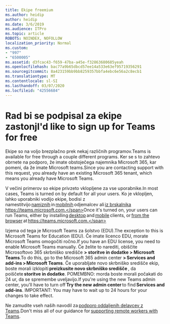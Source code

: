```yaml
---
title: Ekipe freemium
ms.author: heidip
author: heidip
ms.date: 3/6/2019
ms.audience: ITPro
ms.topic: article
ROBOTS: NOINDEX, NOFOLLOW
localization_priority: Normal
ms.custom:
- "997"
- "6500005"
ms.assetid: d3fcac43-f659-47ba-a45e-f32863680685yeah
ms.openlocfilehash: bac77a9b65dbcd57ee14a533e63ef95719356291
ms.sourcegitcommit: 8a423159bb9bb8259357bbfa4ebc6e56a2c8ecb1
ms.translationtype: MT
ms.contentlocale: sl-SI
ms.lasthandoff: 03/07/2020
ms.locfileid: "42556684"
---
```

# <a name="id-like-to-sign-up-for-teams-for-free"></a><span data-ttu-id="de7fb-102">Rad bi se podpisal za ekipe zastonj</span><span class="sxs-lookup"><span data-stu-id="de7fb-102">I'd like to sign up for Teams for free</span></span>

<span data-ttu-id="de7fb-103">Ekipe so na voljo brezplačno prek nekaj različnih programov.</span><span class="sxs-lookup"><span data-stu-id="de7fb-103">Teams is available for free through a couple different programs.</span></span> <span data-ttu-id="de7fb-104">Ker se s to zahtevo obrnete na podporo, že imate obstoječega najemnika Microsoft 365, kar pomeni, da že imate Microsoft teams.</span><span class="sxs-lookup"><span data-stu-id="de7fb-104">Since you are contacting support with this request, you already have an existing Microsoft 365 tenant, which means you already have Microsoft Teams.</span></span>

<span data-ttu-id="de7fb-105">V večini primerov so ekipe privzeto vklopljene za vse uporabnike.</span><span class="sxs-lookup"><span data-stu-id="de7fb-105">In most cases, Teams is turned on by default for all your users.</span></span> <span data-ttu-id="de7fb-106">Ko je vklopljen, lahko uporabniki vodijo ekipe, bodisi z namestitvijo [namiznih](https://office.visualstudio.com/MAX/_workitems/edit/desktop) in [mobilnih](https://office.visualstudio.com/MAX/_workitems/edit/desktop) odjemalcev ali [iz brskalnika](https://docs.microsoft.com/en-us/MicrosoftTeams/get-clients#mobile-clients)  https://teams.microsoft.com.</span><span class="sxs-lookup"><span data-stu-id="de7fb-106">Once it's turned on, your users can run Teams, either by installing [desktop](https://office.visualstudio.com/MAX/_workitems/edit/desktop) and [mobile](https://office.visualstudio.com/MAX/_workitems/edit/desktop) clients, or [from the browser](https://docs.microsoft.com/en-us/MicrosoftTeams/get-clients#mobile-clients) at https://teams.microsoft.com.</span></span>

<span data-ttu-id="de7fb-107">Izjema od tega je Microsoft Teams za šolstvo (EDU).</span><span class="sxs-lookup"><span data-stu-id="de7fb-107">The exception to this is Microsoft Teams for Education (EDU).</span></span> <span data-ttu-id="de7fb-108">Če imate licenco EDU, morate Microsoft Teams omogočiti ročno.</span><span class="sxs-lookup"><span data-stu-id="de7fb-108">If you have an EDU license, you need to enable Microsoft Teams manually.</span></span> <span data-ttu-id="de7fb-109">Če želite to narediti, obiščite Microsoftovo 365 skrbniško središče **> storitve in dodatke > Microsoft Teams**.</span><span class="sxs-lookup"><span data-stu-id="de7fb-109">To do this, go to the Microsoft 365 admin center **> Services and add-ins > Microsoft Teams**.</span></span> <span data-ttu-id="de7fb-110">Če uporabljate novo skrbniško središče ekip, boste morali izklopiti **preizkusite novo skrbniško središče** , da poiščete **storitve in dodatke**. POMEMBNO: morda boste morali počakati do 24 ur, da se spremembe uveljavijo.</span><span class="sxs-lookup"><span data-stu-id="de7fb-110">If you're using the new Teams admin center, you'll have to turn off **Try the new admin center** to find **Services and add-ins**. IMPORTANT: You may have to wait up to 24 hours for your changes to take effect.</span></span>

<span data-ttu-id="de7fb-111">Ne zamudite vseh naših navodil za [podporo oddaljenih delavcev z Teams](https://docs.microsoft.com/en-us/MicrosoftTeams/support-remote-work-with-teams).</span><span class="sxs-lookup"><span data-stu-id="de7fb-111">Don't miss all of our guidance for [supporting remote workers with Teams](https://docs.microsoft.com/en-us/MicrosoftTeams/support-remote-work-with-teams).</span></span>
